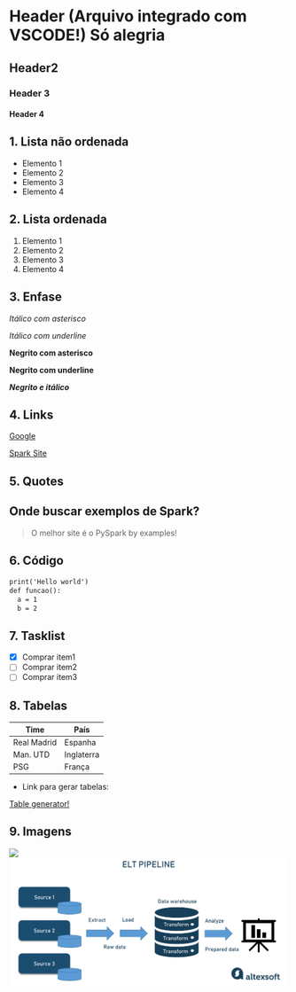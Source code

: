 # Header (Arquivo integrado com VSCODE!) Só alegria
## Header2
### Header 3
#### Header 4
 
## 1. Lista não ordenada
- Elemento 1
- Elemento 2
- Elemento 3
- Elemento 4

## 2. Lista ordenada
1. Elemento 1
2. Elemento 2
3. Elemento 3
4. Elemento 4

## 3. Enfase
*Itálico com asterisco* 

_Itálico com underline_

**Negrito com asterisco**

__Negrito com underline__

**_Negrito e itálico_** 

## 4. Links
[Google](https://www.google.com.br/)

[Spark Site](https://spark.apache.org/)

## 5. Quotes
## Onde buscar exemplos de Spark?
> O melhor site é o PySpark by examples!

## 6. Código
```
print('Hello world')
def funcao():
  a = 1
  b = 2
```

## 7. Tasklist
- [x] Comprar item1
- [ ] Comprar item2
- [ ] Comprar item3

## 8. Tabelas
| Time        | País       |
|-------------|------------|
| Real Madrid | Espanha    |
| Man. UTD    | Inglaterra |
| PSG         | França     |

- Link para gerar tabelas:

[Table generator!](https://www.tablesgenerator.com/markdown_tables)

## 9. Imagens
![](https://www.databricks.com/en-website-assets/static/90d0508bebd533f277bdaa874bf1c15b/8562b/largest-open-source-apache-spark.png)
![](imagens/word-image-48.png)
